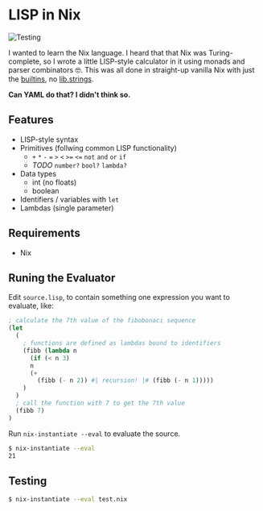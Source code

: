# LISP in Nix

![Testing](https://github.com/adueck/lisp-in-nix/actions/workflows/testing.yaml/badge.svg)

I wanted to learn the Nix language. I heard that that Nix was Turing-complete, so I wrote a little LISP-style calculator in it using monads and parser combinators 🤓. This was all done in straight-up vanilla Nix with just the [builtins](https://nix.dev/manual/nix/2.18/language/builtins), no [lib.strings](https://ryantm.github.io/nixpkgs/functions/library/strings/).

**Can YAML do that? I didn't think so.**

## Features

- LISP-style syntax
- Primitives (follwing common LISP functionality)
    - `+` `*` `-` `=` `>` `<` `>=` `<=` `not` `and` `or` `if`
    - *TODO* `number?` `bool?` `lambda?`
- Data types
    - int (no floats)
    - boolean
- Identifiers / variables with `let`
- Lambdas (single parameter)

## Requirements

- Nix

## Runing the Evaluator

Edit `source.lisp`, to contain something one expression you want to evaluate, like:

```lisp
; calculate the 7th value of the fibobonaci sequence
(let
  (
    ; functions are defined as lambdas bound to identifiers
    (fibb (lambda n    
      (if (< n 3)
      n
      (+ 
        (fibb (- n 2)) #| recursion! |# (fibb (- n 1)))))
    )
  )
  ; call the function with 7 to get the 7th value
  (fibb 7)
)
```

Run `nix-instantiate --eval` to evaluate the source.

```bash
$ nix-instantiate --eval
21
```

## Testing

```bash
$ nix-instantiate --eval test.nix
```

